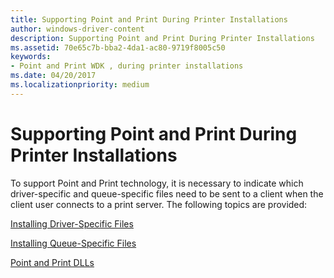 ```yaml
---
title: Supporting Point and Print During Printer Installations
author: windows-driver-content
description: Supporting Point and Print During Printer Installations
ms.assetid: 70e65c7b-bba2-4da1-ac80-9719f8005c50
keywords:
- Point and Print WDK , during printer installations
ms.date: 04/20/2017
ms.localizationpriority: medium
---
```


# Supporting Point and Print During Printer Installations





To support Point and Print technology, it is necessary to indicate which driver-specific and queue-specific files need to be sent to a client when the client user connects to a print server. The following topics are provided:

[Installing Driver-Specific Files](installing-driver-specific-files.md)

[Installing Queue-Specific Files](installing-queue-specific-files.md)

[Point and Print DLLs](point-and-print-dlls.md)

 

 





